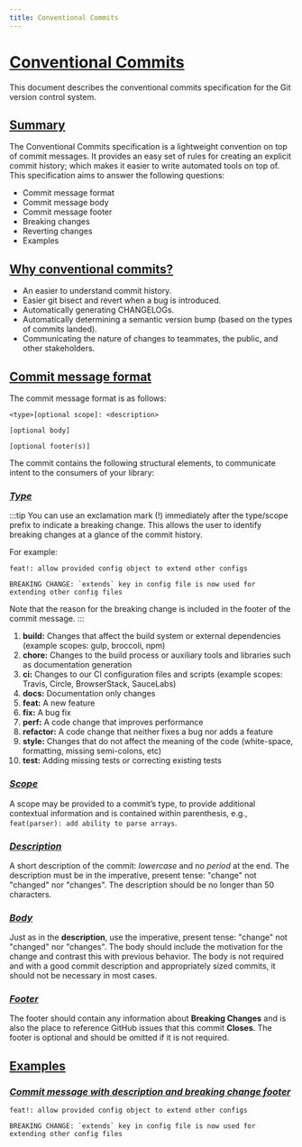 ```yaml
---
title: Conventional Commits
---
```


# [Conventional Commits](https://www.conventionalcommits.org/en/v1.0.0/)

This document describes the conventional commits specification for the Git
version control system.

## [Summary](#summary)

The Conventional Commits specification is a lightweight convention on top of commit messages. It provides an easy set of rules for creating an explicit commit history; which makes it easier to write automated tools on top of. This specification aims to answer the following questions:

- Commit message format
- Commit message body
- Commit message footer
- Breaking changes
- Reverting changes
- Examples

## [Why conventional commits?](#why-conventional-commits)

- An easier to understand commit history.
- Easier git bisect and revert when a bug is introduced.
- Automatically generating CHANGELOGs.
- Automatically determining a semantic version bump (based on the types of commits landed).
- Communicating the nature of changes to teammates, the public, and other stakeholders.

## [Commit message format](#commit-message-format)

The commit message format is as follows:

```text
<type>[optional scope]: <description>

[optional body]

[optional footer(s)]
```

The commit contains the following structural elements, to communicate intent to
the consumers of your library:

### _[Type](#type)_

:::tip
You can use an exclamation mark (!) immediately after the type/scope prefix to indicate a breaking change. This allows the user to identify breaking changes at a glance of the commit history.

For example:

```text
feat!: allow provided config object to extend other configs

BREAKING CHANGE: `extends` key in config file is now used for extending other config files
```

Note that the reason for the breaking change is included in the footer of the commit message.
:::

1. **build:** Changes that affect the build system or external dependencies (example scopes: gulp, broccoli, npm)
2. **chore:** Changes to the build process or auxiliary tools and libraries such as documentation generation
3. **ci:** Changes to our CI configuration files and scripts (example scopes: Travis, Circle, BrowserStack, SauceLabs)
4. **docs:** Documentation only changes
5. **feat:** A new feature
6. **fix:** A bug fix
7. **perf:** A code change that improves performance
8. **refactor:** A code change that neither fixes a bug nor adds a feature
9. **style:** Changes that do not affect the meaning of the code (white-space, formatting, missing semi-colons, etc)
10. **test:** Adding missing tests or correcting existing tests

### _[Scope](#scope)_

A scope may be provided to a commit’s type, to provide additional contextual information and is contained within parenthesis, e.g., `feat(parser): add ability to parse arrays`.

### _[Description](#description)_

A short description of the commit: _lowercase_ and no _period_ at the end. The description must be in the imperative, present tense: "change" not "changed" nor "changes". The description should be no longer than 50 characters.

### _[Body](#body)_

Just as in the **description**, use the imperative, present tense: "change" not "changed" nor "changes". The body should include the motivation for the change and contrast this with previous behavior. The body is not required and with a good commit description and appropriately sized commits, it should not be necessary in most cases.

### _[Footer](#footer)_

The footer should contain any information about **Breaking Changes** and is also the place to reference GitHub issues that this commit **Closes**. The footer is optional and should be omitted if it is not required.

## [Examples](#examples)

### _[Commit message with description and breaking change footer](#commit-message-with-description-and-breaking-change-footer)_

```text
feat!: allow provided config object to extend other configs

BREAKING CHANGE: `extends` key in config file is now used for extending other config files
```
